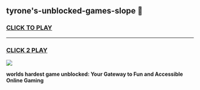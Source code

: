 
## tyrone's-unblocked-games-slope 👋
<h3>
<a href="https://premium.freeplayer.one?title=tyrone's-unblocked-games-slope&ref=14F">CLICK TO PLAY</a></h3>
<hr>

<h3>
<a href="https://premium.freeplayer.one?title=tyrone's-unblocked-games-slope&ref=14F">CLICK 2 PLAY</a>
  
</h3>

<a href="https://premium.freeplayer.one?title=tyrone's-unblocked-games-slope&ref=12F/"><img src="https://clearcache.store/games.png"></a>


**worlds hardest game unblocked: Your Gateway to Fun and Accessible Online Gaming**
